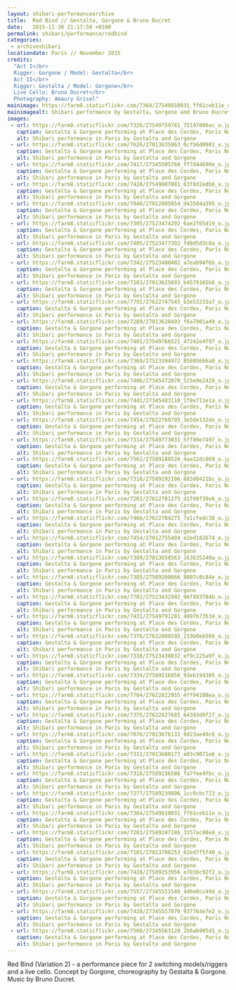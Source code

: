 ```yaml
---
layout: shibari-performancearchive
title:  Red Bind // Gestalta, Gorgone & Bruno Ducret
date:   2015-11-30 21:17:59 +0100
permalink: shibari/performance/redbind
categories:
 - archiveshibari
locationdate: Paris // November 2015
credits:
  "Act I</br>
  Rigger: Gorgone / Model: Gestalta</br>
  Act II</br>
  Rigger: Gestalta / Model: Gorgone</br>
  Live Cello: Bruno Ducret</br>
  Photography: Amaury Grisel"
mainimage: https://farm8.staticflickr.com/7364/27549810031_ff61ceb11e_o.jpg
mainimagealt: Shibari performance by Gestalta, Gorgone and Bruno Ducret
images:
 - url: https://farm8.staticflickr.com/7326/27549759781_75197006ac_o.jpg
   caption: Gestalta & Gorgone performing at Place des Cordes, Paris November 2015.
   alt: Shibari performance in Paris by Gestalta and Gorgone
 - url: https://farm8.staticflickr.com/7626/27013635863_0cfb6d0981_o.jpg
   caption: Gestalta & Gorgone performing at Place des Cordes, Paris November 2015.
   alt: Shibari performance in Paris by Gestalta and Gorgone
 - url: https://farm8.staticflickr.com/7417/27345505760_ff7d44690e_o.jpg
   caption: Gestalta & Gorgone performing at Place des Cordes, Paris November 2015.
   alt: Shibari performance in Paris by Gestalta and Gorgone
 - url: https://farm8.staticflickr.com/7428/27549807081_63f8d2edb6_o.jpg
   caption: Gestalta & Gorgone performing at Place des Cordes, Paris November 2015.
   alt: Shibari performance in Paris by Gestalta and Gorgone
 - url: https://farm8.staticflickr.com/7040/27012805854_d43504a395_o.jpg
   caption: Gestalta & Gorgone performing at Place des Cordes, Paris November 2015.
   alt: Shibari performance in Paris by Gestalta and Gorgone
 - url: https://farm8.staticflickr.com/7305/27523474202_6ae2f65d19_o.jpg
   caption: Gestalta & Gorgone performing at Place des Cordes, Paris November 2015.
   alt: Shibari performance in Paris by Gestalta and Gorgone
 - url: https://farm8.staticflickr.com/7405/27523477392_fd8d5d3c8a_o.jpg
   caption: Gestalta & Gorgone performing at Place des Cordes, Paris November 2015.
   alt: Shibari performance in Paris by Gestalta and Gorgone
 - url: https://farm8.staticflickr.com/7342/27523480402_a7eab94f6b_o.jpg
   caption: Gestalta & Gorgone performing at Place des Cordes, Paris November 2015.
   alt: Shibari performance in Paris by Gestalta and Gorgone
 - url: https://farm8.staticflickr.com/7183/27013625693_b4579165b6_o.jpg
   caption: Gestalta & Gorgone performing at Place des Cordes, Paris November 2015.
   alt: Shibari performance in Paris by Gestalta and Gorgone
 - url: https://farm8.staticflickr.com/7791/27622747545_b3e53233a7_o.jpg
   caption: Gestalta & Gorgone performing at Place des Cordes, Paris November 2015.
   alt: Shibari performance in Paris by Gestalta and Gorgone
 - url: https://farm8.staticflickr.com/7289/27013628493_f6a7901a49_o.jpg
   caption: Gestalta & Gorgone performing at Place des Cordes, Paris November 2015.
   alt: Shibari performance in Paris by Gestalta and Gorgone
 - url: https://farm8.staticflickr.com/7401/27549766521_47242e4f97_o.jpg
   caption: Gestalta & Gorgone performing at Place des Cordes, Paris November 2015.
   alt: Shibari performance in Paris by Gestalta and Gorgone
 - url: https://farm8.staticflickr.com/7369/27523394972_858056b6a0_o.jpg
   caption: Gestalta & Gorgone performing at Place des Cordes, Paris November 2015.
   alt: Shibari performance in Paris by Gestalta and Gorgone
 - url: https://farm8.staticflickr.com/7406/27345472070_525e9e2420_o.jpg
   caption: Gestalta & Gorgone performing at Place des Cordes, Paris November 2015.
   alt: Shibari performance in Paris by Gestalta and Gorgone
 - url: https://farm8.staticflickr.com/7441/27345483110_1f8e711e1a_o.jpg
   caption: Gestalta & Gorgone performing at Place des Cordes, Paris November 2015.
   alt: Shibari performance in Paris by Gestalta and Gorgone
 - url: https://farm8.staticflickr.com/7454/27622769795_3e5de132de_o.jpg
   caption: Gestalta & Gorgone performing at Place des Cordes, Paris November 2015.
   alt: Shibari performance in Paris by Gestalta and Gorgone
 - url: https://farm8.staticflickr.com/7314/27549773031_5ff80e7497_o.jpg
   caption: Gestalta & Gorgone performing at Place des Cordes, Paris November 2015.
   alt: Shibari performance in Paris by Gestalta and Gorgone
 - url: https://farm8.staticflickr.com/7562/27589188526_4aa12dc869_o.jpg
   caption: Gestalta & Gorgone performing at Place des Cordes, Paris November 2015.
   alt: Shibari performance in Paris by Gestalta and Gorgone
 - url: https://farm8.staticflickr.com/7318/27589192106_683d0421bc_o.jpg
   caption: Gestalta & Gorgone performing at Place des Cordes, Paris November 2015.
   alt: Shibari performance in Paris by Gestalta and Gorgone
 - url: https://farm8.staticflickr.com/7261/27622781275_d1f60f39e6_o.jpg
   caption: Gestalta & Gorgone performing at Place des Cordes, Paris November 2015.
   alt: Shibari performance in Paris by Gestalta and Gorgone
 - url: https://farm8.staticflickr.com/7466/27622784275_7a1cfedc38_o.jpg
   caption: Gestalta & Gorgone performing at Place des Cordes, Paris November 2015.
   alt: Shibari performance in Paris by Gestalta and Gorgone
 - url: https://farm8.staticflickr.com/7454/27012755484_e2ed182674_o.jpg
   caption: Gestalta & Gorgone performing at Place des Cordes, Paris November 2015.
   alt: Shibari performance in Paris by Gestalta and Gorgone
 - url: https://farm8.staticflickr.com/7389/27013658563_163635240a_o.jpg
   caption: Gestalta & Gorgone performing at Place des Cordes, Paris November 2015.
   alt: Shibari performance in Paris by Gestalta and Gorgone
 - url: https://farm8.staticflickr.com/7385/27589208666_8807c0c84e_o.jpg
   caption: Gestalta & Gorgone performing at Place des Cordes, Paris November 2015.
   alt: Shibari performance in Paris by Gestalta and Gorgone
 - url: https://farm8.staticflickr.com/7782/27523432992_06f893784b_o.jpg
   caption: Gestalta & Gorgone performing at Place des Cordes, Paris November 2015.
   alt: Shibari performance in Paris by Gestalta and Gorgone
 - url: https://farm8.staticflickr.com/7431/27549791201_4997b73534_o.jpg
   caption: Gestalta & Gorgone performing at Place des Cordes, Paris November 2015.
   alt: Shibari performance in Paris by Gestalta and Gorgone
 - url: https://farm8.staticflickr.com/7376/27622808595_219b0eb566_o.jpg
   caption: Gestalta & Gorgone performing at Place des Cordes, Paris November 2015.
   alt: Shibari performance in Paris by Gestalta and Gorgone
 - url: https://farm8.staticflickr.com/7338/27523438032_ef9c225a9f_o.jpg
   caption: Gestalta & Gorgone performing at Place des Cordes, Paris November 2015.
   alt: Shibari performance in Paris by Gestalta and Gorgone
 - url: https://farm8.staticflickr.com/7334/27589216056_93eb194305_o.jpg
   caption: Gestalta & Gorgone performing at Place des Cordes, Paris November 2015.
   alt: Shibari performance in Paris by Gestalta and Gorgone
 - url: https://farm8.staticflickr.com/7704/27622822955_4ff94188ea_o.jpg
   caption: Gestalta & Gorgone performing at Place des Cordes, Paris November 2015.
   alt: Shibari performance in Paris by Gestalta and Gorgone
 - url: https://farm8.staticflickr.com/7375/27622827685_64393d9f27_o.jpg
   caption: Gestalta & Gorgone performing at Place des Cordes, Paris November 2015.
   alt: Shibari performance in Paris by Gestalta and Gorgone
 - url: https://farm8.staticflickr.com/7076/27013676133_0d23ae49c6_o.jpg
   caption: Gestalta & Gorgone performing at Place des Cordes, Paris November 2015.
   alt: Shibari performance in Paris by Gestalta and Gorgone
 - url: https://farm8.staticflickr.com/7311/27013680173_e03c9071e6_o.jpg
   caption: Gestalta & Gorgone performing at Place des Cordes, Paris November 2015.
   alt: Shibari performance in Paris by Gestalta and Gorgone
 - url: https://farm8.staticflickr.com/7318/27589236506_fa7fee4fbc_o.jpg
   caption: Gestalta & Gorgone performing at Place des Cordes, Paris November 2015.
   alt: Shibari performance in Paris by Gestalta and Gorgone
 - url: https://farm8.staticflickr.com/7277/27589239896_1cc0cbc723_o.jpg
   caption: Gestalta & Gorgone performing at Place des Cordes, Paris November 2015.
   alt: Shibari performance in Paris by Gestalta and Gorgone
 - url: https://farm8.staticflickr.com/7364/27549810031_ff61ceb11e_o.jpg
   caption: Gestalta & Gorgone performing at Place des Cordes, Paris November 2015.
   alt: Shibari performance in Paris by Gestalta and Gorgone
 - url: https://farm8.staticflickr.com/7283/27589247186_3157ac88e8_o.jpg
   caption: Gestalta & Gorgone performing at Place des Cordes, Paris November 2015.
   alt: Shibari performance in Paris by Gestalta and Gorgone
 - url: https://farm8.staticflickr.com/7101/27013706253_62ed7f5f40_o.jpg
   caption: Gestalta & Gorgone performing at Place des Cordes, Paris November 2015.
   alt: Shibari performance in Paris by Gestalta and Gorgone
 - url: https://farm8.staticflickr.com/7428/27589253956_e7038c92f2_o.jpg
   caption: Gestalta & Gorgone performing at Place des Cordes, Paris November 2015.
   alt: Shibari performance in Paris by Gestalta and Gorgone
 - url: https://farm8.staticflickr.com/7557/27345551540_4d0e0cc49d_o.jpg
   caption: Gestalta & Gorgone performing at Place des Cordes, Paris November 2015.
   alt: Shibari performance in Paris by Gestalta and Gorgone
 - url: https://farm8.staticflickr.com/7428/27345557070_937764e7e2_o.jpg
   caption: Gestalta & Gorgone performing at Place des Cordes, Paris November 2015.
   alt: Shibari performance in Paris by Gestalta and Gorgone
 - url: https://farm8.staticflickr.com/7508/27345563120_2b6ab905d1_o.jpg
   caption: Gestalta & Gorgone performing at Place des Cordes, Paris November 2015.
   alt: Shibari performance in Paris by Gestalta and Gorgone
---
```


Red Bind (Variation 2) - a performance piece for 2 switching models/riggers and a live cello. Concept by Gorgone, choreography by Gestalta & Gorgone. Music by Bruno Ducret. 
